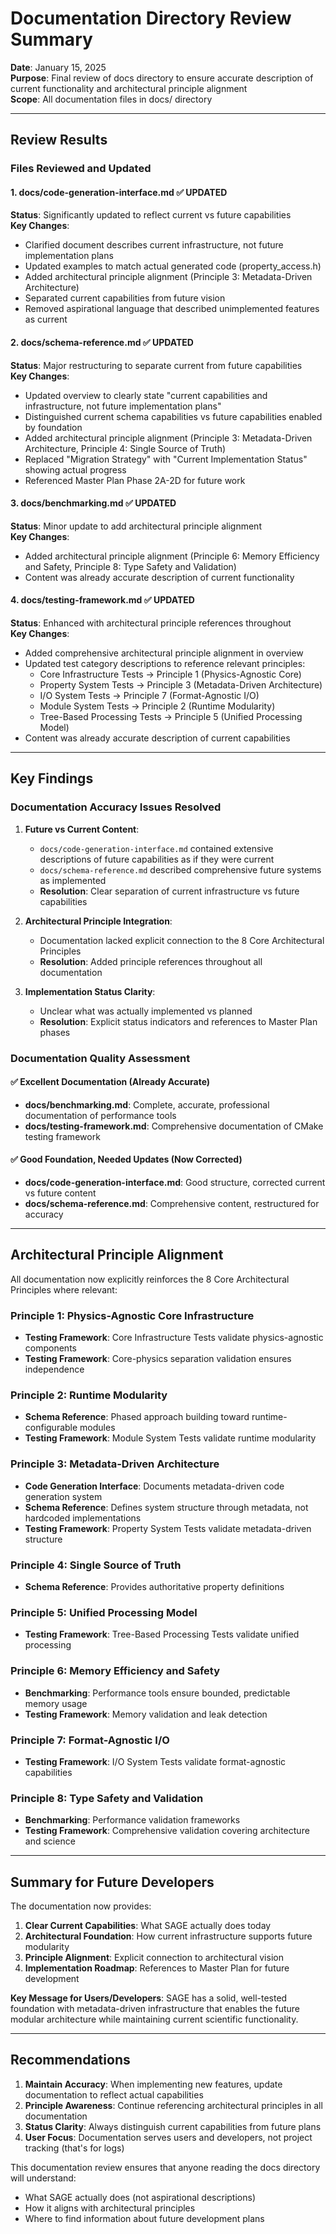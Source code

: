 # Documentation Directory Review Summary

**Date**: January 15, 2025  
**Purpose**: Final review of docs directory to ensure accurate description of current functionality and architectural principle alignment  
**Scope**: All documentation files in docs/ directory  

---

## Review Results

### Files Reviewed and Updated

#### 1. **docs/code-generation-interface.md** ✅ UPDATED
**Status**: Significantly updated to reflect current vs future capabilities  
**Key Changes**:
- Clarified document describes current infrastructure, not future implementation plans
- Updated examples to match actual generated code (property_access.h)
- Added architectural principle alignment (Principle 3: Metadata-Driven Architecture)
- Separated current capabilities from future vision
- Removed aspirational language that described unimplemented features as current

#### 2. **docs/schema-reference.md** ✅ UPDATED  
**Status**: Major restructuring to separate current from future capabilities  
**Key Changes**:
- Updated overview to clearly state "current capabilities and infrastructure, not future implementation plans"
- Distinguished current schema capabilities vs future capabilities enabled by foundation
- Added architectural principle alignment (Principle 3: Metadata-Driven Architecture, Principle 4: Single Source of Truth)
- Replaced "Migration Strategy" with "Current Implementation Status" showing actual progress
- Referenced Master Plan Phase 2A-2D for future work

#### 3. **docs/benchmarking.md** ✅ UPDATED
**Status**: Minor update to add architectural principle alignment  
**Key Changes**:
- Added architectural principle alignment (Principle 6: Memory Efficiency and Safety, Principle 8: Type Safety and Validation)
- Content was already accurate description of current functionality

#### 4. **docs/testing-framework.md** ✅ UPDATED
**Status**: Enhanced with architectural principle references throughout  
**Key Changes**:
- Added comprehensive architectural principle alignment in overview
- Updated test category descriptions to reference relevant principles:
  - Core Infrastructure Tests → Principle 1 (Physics-Agnostic Core)
  - Property System Tests → Principle 3 (Metadata-Driven Architecture)
  - I/O System Tests → Principle 7 (Format-Agnostic I/O)
  - Module System Tests → Principle 2 (Runtime Modularity)
  - Tree-Based Processing Tests → Principle 5 (Unified Processing Model)
- Content was already accurate description of current capabilities

---

## Key Findings

### Documentation Accuracy Issues Resolved

1. **Future vs Current Content**: 
   - `docs/code-generation-interface.md` contained extensive descriptions of future capabilities as if they were current
   - `docs/schema-reference.md` described comprehensive future systems as implemented
   - **Resolution**: Clear separation of current infrastructure vs future capabilities

2. **Architectural Principle Integration**:
   - Documentation lacked explicit connection to the 8 Core Architectural Principles
   - **Resolution**: Added principle references throughout all documentation

3. **Implementation Status Clarity**:
   - Unclear what was actually implemented vs planned
   - **Resolution**: Explicit status indicators and references to Master Plan phases

### Documentation Quality Assessment

#### ✅ **Excellent Documentation** (Already Accurate)
- **docs/benchmarking.md**: Complete, accurate, professional documentation of performance tools
- **docs/testing-framework.md**: Comprehensive documentation of CMake testing framework

#### ✅ **Good Foundation, Needed Updates** (Now Corrected)
- **docs/code-generation-interface.md**: Good structure, corrected current vs future content
- **docs/schema-reference.md**: Comprehensive content, restructured for accuracy

---

## Architectural Principle Alignment

All documentation now explicitly reinforces the 8 Core Architectural Principles where relevant:

### Principle 1: Physics-Agnostic Core Infrastructure
- **Testing Framework**: Core Infrastructure Tests validate physics-agnostic components
- **Testing Framework**: Core-physics separation validation ensures independence

### Principle 2: Runtime Modularity  
- **Schema Reference**: Phased approach building toward runtime-configurable modules
- **Testing Framework**: Module System Tests validate runtime modularity

### Principle 3: Metadata-Driven Architecture
- **Code Generation Interface**: Documents metadata-driven code generation system
- **Schema Reference**: Defines system structure through metadata, not hardcoded implementations
- **Testing Framework**: Property System Tests validate metadata-driven structure

### Principle 4: Single Source of Truth
- **Schema Reference**: Provides authoritative property definitions

### Principle 5: Unified Processing Model
- **Testing Framework**: Tree-Based Processing Tests validate unified processing

### Principle 6: Memory Efficiency and Safety
- **Benchmarking**: Performance tools ensure bounded, predictable memory usage
- **Testing Framework**: Memory validation and leak detection

### Principle 7: Format-Agnostic I/O
- **Testing Framework**: I/O System Tests validate format-agnostic capabilities

### Principle 8: Type Safety and Validation
- **Benchmarking**: Performance validation frameworks
- **Testing Framework**: Comprehensive validation covering architecture and science

---

## Summary for Future Developers

The documentation now provides:

1. **Clear Current Capabilities**: What SAGE actually does today
2. **Architectural Foundation**: How current infrastructure supports future modularity
3. **Principle Alignment**: Explicit connection to architectural vision
4. **Implementation Roadmap**: References to Master Plan for future development

**Key Message for Users/Developers**: SAGE has a solid, well-tested foundation with metadata-driven infrastructure that enables the future modular architecture while maintaining current scientific functionality.

---

## Recommendations

1. **Maintain Accuracy**: When implementing new features, update documentation to reflect actual capabilities
2. **Principle Awareness**: Continue referencing architectural principles in all documentation
3. **Status Clarity**: Always distinguish current capabilities from future plans
4. **User Focus**: Documentation serves users and developers, not project tracking (that's for logs)

This documentation review ensures that anyone reading the docs directory will understand:
- What SAGE actually does (not aspirational descriptions)
- How it aligns with architectural principles
- Where to find information about future development plans